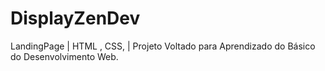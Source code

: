 # DisplayZenDev
LandingPage | HTML , CSS, | Projeto Voltado para Aprendizado do Básico do Desenvolvimento Web.


